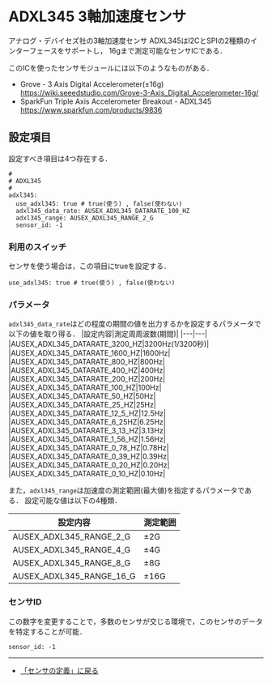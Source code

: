 # ADXL345 3軸加速度センサ

アナログ・デバイセズ社の3軸加速度センサ ADXL345はI2CとSPIの2種類のインターフェースをサポートし，
16gまで測定可能なセンサICである．

このICを使ったセンサモジュールには以下のようなものがある．

- Grove - 3 Axis Digital Accelerometer(±16g) https://wiki.seeedstudio.com/Grove-3-Axis_Digital_Accelerometer-16g/
- SparkFun Triple Axis Accelerometer Breakout - ADXL345 https://www.sparkfun.com/products/9836


## 設定項目
設定すべき項目は4つ存在する．

```
#
# ADXL345
#
adxl345:
  use_adxl345: true # true(使う) , false(使わない)
  adxl345_data_rate: AUSEX_ADXL345_DATARATE_100_HZ
  adxl345_range: AUSEX_ADXL345_RANGE_2_G
  sensor_id: -1
```

### 利用のスイッチ
センサを使う場合は，この項目にtrueを設定する．
```
use_adxl345: true # true(使う) , false(使わない)
```

### パラメータ

```adxl345_data_rate```はどの程度の期間の値を出力するかを設定するパラメータで以下の値を取り得る．
|設定内容|測定周周波数(期間)|
|---|---|
|AUSEX_ADXL345_DATARATE_3200_HZ|3200Hz(1/3200秒)|
|AUSEX_ADXL345_DATARATE_1600_HZ|1600Hz|
|AUSEX_ADXL345_DATARATE_800_HZ|800Hz|
|AUSEX_ADXL345_DATARATE_400_HZ|400Hz|
|AUSEX_ADXL345_DATARATE_200_HZ|200Hz|
|AUSEX_ADXL345_DATARATE_100_HZ|100Hz|
|AUSEX_ADXL345_DATARATE_50_HZ|50Hz|
|AUSEX_ADXL345_DATARATE_25_HZ|25Hz|
|AUSEX_ADXL345_DATARATE_12_5_HZ|12.5Hz|
|AUSEX_ADXL345_DATARATE_6_25HZ|6.25Hz|
|AUSEX_ADXL345_DATARATE_3_13_HZ|3.13Hz|
|AUSEX_ADXL345_DATARATE_1_56_HZ|1.56Hz|
|AUSEX_ADXL345_DATARATE_0_78_HZ|0.78Hz|
|AUSEX_ADXL345_DATARATE_0_39_HZ|0.39Hz|
|AUSEX_ADXL345_DATARATE_0_20_HZ|0.20Hz|
|AUSEX_ADXL345_DATARATE_0_10_HZ|0.10Hz|

また，```adxl345_range```は加速度の測定範囲(最大値)を指定するパラメータである．
設定可能な値は以下の4種類．

|設定内容|測定範囲|
|---|---|
|AUSEX_ADXL345_RANGE_2_G|±2G|
|AUSEX_ADXL345_RANGE_4_G|±4G|
|AUSEX_ADXL345_RANGE_8_G|±8G|
|AUSEX_ADXL345_RANGE_16_G|±16G|

### センサID
この数字を変更することで，多数のセンサが交じる環境で，このセンサのデータを特定することが可能．
```
sensor_id: -1
```

***

- [「センサの定義」に戻る](../SensorDefinition.md)
